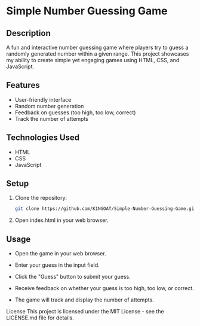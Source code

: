 # Simple Number Guessing Game
## Description
A fun and interactive number guessing game where players try to guess a randomly generated number within a given range. This project showcases my ability to create simple yet engaging games using HTML, CSS, and JavaScript.

## Features
- User-friendly interface
- Random number generation
- Feedback on guesses (too high, too low, correct)
- Track the number of attempts

## Technologies Used
- HTML
- CSS
- JavaScript

## Setup
1. Clone the repository:
   ```bash
   git clone https://github.com/K1NGOAT/Simple-Number-Guessing-Game.git
2. Open index.html in your web browser.

## Usage
- Open the game in your web browser.

- Enter your guess in the input field.

- Click the "Guess" button to submit your guess.

- Receive feedback on whether your guess is too high, too low, or correct.

- The game will track and display the number of attempts.

License
This project is licensed under the MIT License - see the LICENSE.md file for details.
